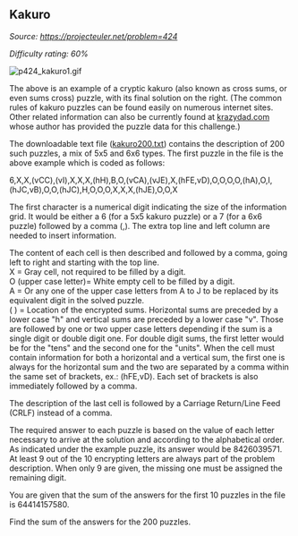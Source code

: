 Kakuro
------

*Source: https://projecteuler.net/problem=424*


*Difficulty rating: 60%*

![p424\_kakuro1.gif](project/images/p424_kakuro1.gif)

The above is an example of a cryptic kakuro (also known as cross sums,
or even sums cross) puzzle, with its final solution on the right. (The
common rules of kakuro puzzles can be found easily on numerous internet
sites. Other related information can also be currently found at
[krazydad.com](http://krazydad.com/) whose author has provided the
puzzle data for this challenge.)

The downloadable text file
([kakuro200.txt](project/resources/p424_kakuro200.txt)) contains the
description of 200 such puzzles, a mix of 5x5 and 6x6 types. The first
puzzle in the file is the above example which is coded as follows:

6,X,X,(vCC),(vI),X,X,X,(hH),B,O,(vCA),(vJE),X,(hFE,vD),O,O,O,O,(hA),O,I,(hJC,vB),O,O,(hJC),H,O,O,O,X,X,X,(hJE),O,O,X

The first character is a numerical digit indicating the size of the
information grid. It would be either a 6 (for a 5x5 kakuro puzzle) or a
7 (for a 6x6 puzzle) followed by a comma (,). The extra top line and
left column are needed to insert information.

The content of each cell is then described and followed by a comma,
going left to right and starting with the top line.\
 X = Gray cell, not required to be filled by a digit.\
 O (upper case letter)= White empty cell to be filled by a digit.\
 A = Or any one of the upper case letters from A to J to be replaced by
its equivalent digit in the solved puzzle.\
 ( ) = Location of the encrypted sums. Horizontal sums are preceded by a
lower case "h" and vertical sums are preceded by a lower case "v". Those
are followed by one or two upper case letters depending if the sum is a
single digit or double digit one. For double digit sums, the first
letter would be for the "tens" and the second one for the "units". When
the cell must contain information for both a horizontal and a vertical
sum, the first one is always for the horizontal sum and the two are
separated by a comma within the same set of brackets, ex.: (hFE,vD).
Each set of brackets is also immediately followed by a comma.

The description of the last cell is followed by a Carriage Return/Line
Feed (CRLF) instead of a comma.

The required answer to each puzzle is based on the value of each letter
necessary to arrive at the solution and according to the alphabetical
order. As indicated under the example puzzle, its answer would be
8426039571. At least 9 out of the 10 encrypting letters are always part
of the problem description. When only 9 are given, the missing one must
be assigned the remaining digit.

You are given that the sum of the answers for the first 10 puzzles in
the file is 64414157580.

Find the sum of the answers for the 200 puzzles.
